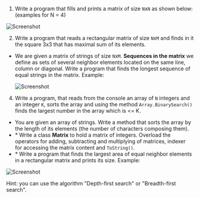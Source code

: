 1. Write a program that fills and prints a matrix of size `N`x`N` as shown below: (examples for N = 4)

  ![Screenshot](https://github.com/madbadPi/TelerikAcademy/new/master/CSharpPartTwo/MultidimensionalArrays/first_problem.png)

2. Write a program that reads a rectangular matrix of size `N`x`M` and finds in it the square 3x3 that has maximal sum of its elements.
* We are given a matrix of strings of size `N`x`M`. **Sequences in the matrix** we define as sets of several neighbor elements located on the same line, column or diagonal. Write a program that finds the longest sequence of equal strings in the matrix. Example:

  ![Screenshot](https://github.com/madbadPi/TelerikAcademy/new/master/CSharpPartTwo/MultidimensionalArrays/third_problem.png)

4. Write a program, that reads from the console an array of `N` integers and an integer `K`, sorts the array and using the method `Array.BinarySearch()` finds the largest number in the array which is <= K.
* You are given an array of strings. Write a method that sorts the array by the length of its elements (the number of characters composing them).
* \* Write a class **Matrix** to hold a matrix of integers. Overload the operators for adding, subtracting and multiplying of matrices, indexer for accessing the matrix content and `ToString()`.
* \* Write a program that finds the largest area of equal neighbor elements in a rectangular matrix and prints its size. Example:

 ![Screenshot](https://github.com/madbadPi/TelerikAcademy/new/master/CSharpPartTwo/MultidimensionalArrays/seventh_problem.png)

Hint: you can use the algorithm "Depth-first search" or "Breadth-first search".
